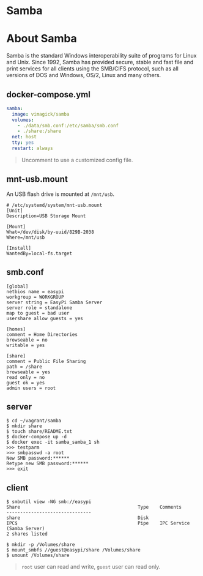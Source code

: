 Samba
=====

# About Samba

Samba is the standard Windows interoperability suite of programs for Linux and Unix.
Since 1992, Samba has provided secure, stable and fast file and print services for
all clients using the SMB/CIFS protocol, such as all versions of DOS and Windows,
OS/2, Linux and many others.

## docker-compose.yml

```yaml
samba:
  image: vimagick/samba
  volumes:
    - ./data/smb.conf:/etc/samba/smb.conf
    - ./share:/share
  net: host
  tty: yes
  restart: always
```

> Uncomment to use a customized config file.

## mnt-usb.mount

An USB flash drive is mounted at `/mnt/usb`.

```
# /etc/systemd/system/mnt-usb.mount
[Unit]
Description=USB Storage Mount

[Mount]
What=/dev/disk/by-uuid/829B-2038
Where=/mnt/usb

[Install]
WantedBy=local-fs.target
```

## smb.conf

```
[global]
netbios name = easypi
workgroup = WORKGROUP
server string = EasyPi Samba Server
server role = standalone
map to guest = bad user
usershare allow guests = yes

[homes]
comment = Home Directories
browseable = no
writable = yes

[share]
comment = Public File Sharing
path = /share
browseable = yes
read only = no
guest ok = yes
admin users = root
```

## server

```
$ cd ~/vagrant/samba
$ mkdir share
$ touch share/README.txt
$ docker-compose up -d
$ docker exec -it samba_samba_1 sh
>>> testparm
>>> smbpasswd -a root
New SMB password:******
Retype new SMB password:******
>>> exit
```

## client

```
$ smbutil view -NG smb://easypi
Share                                           Type    Comments
-------------------------------
share                                           Disk
IPC$                                            Pipe    IPC Service (Samba Server)
2 shares listed

$ mkdir -p /Volumes/share
$ mount_smbfs //guest@easypi/share /Volumes/share
$ umount /Volumes/share
```

> `root` user can read and write, `guest` user can read only.
